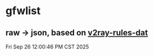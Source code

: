 # gfwlist
## raw -> json, based on [v2ray-rules-dat](https://github.com/Loyalsoldier/v2ray-rules-dat)
Fri Sep 26 12:00:46 PM CST 2025

